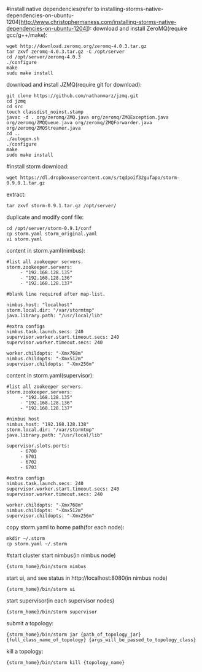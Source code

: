 #install native dependencies(refer to installing-storms-native-dependencies-on-ubuntu-1204[http://www.christophermaness.com/installing-storms-native-dependencies-on-ubuntu-1204]):
download and install ZeroMQ(require gcc/g++/make):
``````
wget http://download.zeromq.org/zeromq-4.0.3.tar.gz
tar zxvf zeromq-4.0.3.tar.gz -C /opt/server
cd /opt/server/zeromq-4.0.3
./configure
make
sudu make install
``````

download and install JZMQ(require git for download):
``````
git clone https://github.com/nathanmarz/jzmq.git
cd jzmq
cd src
touch classdist_noinst.stamp
javac -d . org/zeromq/ZMQ.java org/zeromq/ZMQException.java org/zeromq/ZMQQueue.java org/zeromq/ZMQForwarder.java org/zeromq/ZMQStreamer.java
cd ..
./autogen.sh
./configure
make
sudo make install
``````

#install storm
download:
``````
wget https://dl.dropboxusercontent.com/s/tqdpoif32gufapo/storm-0.9.0.1.tar.gz
``````

extract:
``````
tar zxvf storm-0.9.1.tar.gz /opt/server/
``````

duplicate and modify conf file:
``````
cd /opt/server/storm-0.9.1/conf
cp storm.yaml storm_original.yaml
vi storm.yaml
``````
content in storm.yaml(nimbus):
``````
#list all zookeeper servers.
storm.zookeeper.servers:
     - "192.168.128.135"
     - "192.168.128.136"
	 - "192.168.128.137"

#blank line required after map-list.

nimbus.host: "localhost"
storm.local.dir: "/var/stormtmp"
java.library.path: "/usr/local/lib"

#extra configs
nimbus.task.launch.secs: 240
supervisor.worker.start.timeout.secs: 240
supervisor.worker.timeout.secs: 240

worker.childopts: "-Xmx768m"
nimbus.childopts: "-Xmx512m"
supervisor.childopts: "-Xmx256m"
``````

content in storm.yaml(supervisor):
``````
#list all zookeeper servers.
storm.zookeeper.servers:
     - "192.168.128.135"
     - "192.168.128.136"
	 - "192.168.128.137"

#nimbus host
nimbus.host: "192.168.128.138"
storm.local.dir: "/var/stormtmp"
java.library.path: "/usr/local/lib"

supervisor.slots.ports:
     - 6700
     - 6701
     - 6702
     - 6703

#extra configs
nimbus.task.launch.secs: 240
supervisor.worker.start.timeout.secs: 240
supervisor.worker.timeout.secs: 240

worker.childopts: "-Xmx768m"
nimbus.childopts: "-Xmx512m"
supervisor.childopts: "-Xmx256m"
``````
copy storm.yaml to home path(for each node):
``````
mkdir ~/.storm
cp storm.yaml ~/.storm
``````

#start cluster
start nimbus(in nimbus node)
```````
{storm_home}/bin/storm nimbus
```````
start ui, and see status in http://localhost:8080(in nimbus node)
``````
{storm_home}/bin/storm ui
``````

start supervisor(in each supervisor nodes)
``````
{storm_home}/bin/storm supervisor
``````

submit a topology:
``````
{storm_home}/bin/storm jar {path_of_topology_jar} {full_class_name_of_topology} {args_will_be_passed_to_topology_class}
``````

kill a topology:
``````
{storm_home}/bin/storm kill {topology_name}
``````